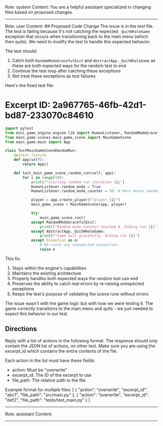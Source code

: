 Role: system
Content: You are a helpful assistant specialized in changing files based on proposed changes.
__________________
Role: user
Content: ## Proposed Code Change
The issue is in the test file. The test is failing because it's not catching the expected `_QuitWholeGame` exception that occurs when transitioning back to the main menu (which then quits). We need to modify the test to handle this expected behavior.

The test should:
1. Catch both `RandomModeGracefulExit` and `AbstractApp._QuitWholeGame` as these are both expected ways for the random test to end
2. Continue the test loop after catching these exceptions
3. Not treat these exceptions as test failures

Here's the fixed test file:

# Excerpt ID: 2a967765-46fb-42d1-bd87-233070c84610
```python main_game/tests/test_main_game_scene.py
import pytest
from mini_game_engine.engine.lib import HumanListener, RandomModeGracefulExit, AbstractApp
from main_game.scenes.main_game_scene import MainGameScene
from main_game.main import App

class TestMainGameSceneRandomRun:
    @pytest.fixture
    def app(self):
        return App()

    def test_main_game_scene_random_run(self, app):
        for i in range(10):
            print(f"starting random run iteration {i}")
            HumanListener.random_mode = True
            HumanListener.random_mode_counter = 30  # More moves needed for battle scene

            player = app.create_player(f"player_{i}")
            main_game_scene = MainGameScene(app, player)

            try:
                main_game_scene.run()
            except RandomModeGracefulExit:
                print(f"Random mode counter reached 0. Ending run {i}")
            except AbstractApp._QuitWholeGame:
                print(f"Game quit gracefully. Ending run {i}")
            except Exception as e:
                # Re-raise any unexpected exceptions
                raise e
```

This fix:
1. Stays within the engine's capabilities
2. Maintains the existing architecture
3. Properly handles both expected ways the random test can end
4. Preserves the ability to catch real errors by re-raising unexpected exceptions
5. Keeps the test's purpose of validating the scene runs without errors

The issue wasn't with the game logic but with how we were testing it. The game correctly transitions to the main menu and quits - we just needed to expect this behavior in our test.

## Directions
Reply with a list of actions in the following format. The response should only contain the JSON list of actions, no other text.
Make sure you are using the excerpt_id which contains the entire contents of the file.

Each action in the list must have these fields:
- action: Must be "overwrite"
- excerpt_id: The ID of the excerpt to use
- file_path: The relative path to the file

Example format for multiple files:
[
    {
        "action": "overwrite",
        "excerpt_id": "abc1",
        "file_path": "src/main.py"
    },
    {
        "action": "overwrite",
        "excerpt_id": "def2",
        "file_path": "tests/test_main.py"
    }
]
__________________
Role: assistant
Content: 
__________________
